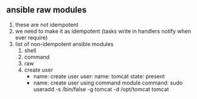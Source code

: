 ## ansible raw modules
   1. these are not idempotent 
   2. we need to make it as idempotent (tasks write in handlers notify when ever require) 
   3. list of non-idempotent ansible modules
      1. shell
      2. command
      3. raw 
      4. create user 
         - name: create user
           user: 
             name: tomcat
             state: present 
         - name: create user using command module
           command: sudo useradd -s /bin/false -g tomcat -d /opt/tomcat tomcat